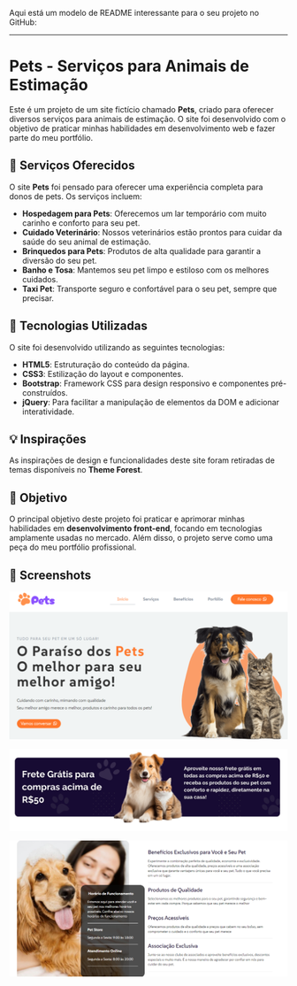 Aqui está um modelo de README interessante para o seu projeto no GitHub:

---

# Pets - Serviços para Animais de Estimação

Este é um projeto de um site fictício chamado **Pets**, criado para oferecer diversos serviços para animais de estimação. O site foi desenvolvido com o objetivo de praticar minhas habilidades em desenvolvimento web e fazer parte do meu portfólio.

## 🐾 Serviços Oferecidos

O site **Pets** foi pensado para oferecer uma experiência completa para donos de pets. Os serviços incluem:

- **Hospedagem para Pets**: Oferecemos um lar temporário com muito carinho e conforto para seu pet.
- **Cuidado Veterinário**: Nossos veterinários estão prontos para cuidar da saúde do seu animal de estimação.
- **Brinquedos para Pets**: Produtos de alta qualidade para garantir a diversão do seu pet.
- **Banho e Tosa**: Mantemos seu pet limpo e estiloso com os melhores cuidados.
- **Taxi Pet**: Transporte seguro e confortável para o seu pet, sempre que precisar.

## 🚀 Tecnologias Utilizadas

O site foi desenvolvido utilizando as seguintes tecnologias:

- **HTML5**: Estruturação do conteúdo da página.
- **CSS3**: Estilização do layout e componentes.
- **Bootstrap**: Framework CSS para design responsivo e componentes pré-construídos.
- **jQuery**: Para facilitar a manipulação de elementos da DOM e adicionar interatividade.

## 💡 Inspirações

As inspirações de design e funcionalidades deste site foram retiradas de temas disponíveis no **Theme Forest**.

## 🎯 Objetivo

O principal objetivo deste projeto foi praticar e aprimorar minhas habilidades em **desenvolvimento front-end**, focando em tecnologias amplamente usadas no mercado. Além disso, o projeto serve como uma peça do meu portfólio profissional.

## 📸 Screenshots

![alt text](image.png)

![alt text](image-2.png)

![alt text](image-1.png)